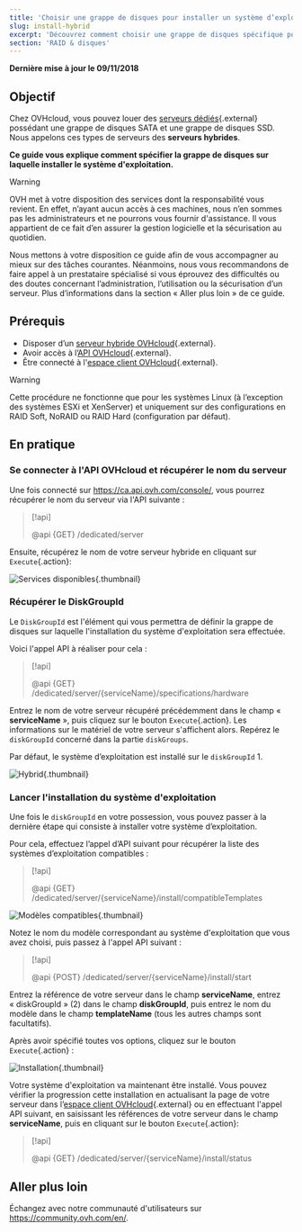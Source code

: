 ```yaml
---
title: 'Choisir une grappe de disques pour installer un système d’exploitation'
slug: install-hybrid
excerpt: 'Découvrez comment choisir une grappe de disques spécifique pour installer votre système d''exploitation'
section: 'RAID & disques'
---
```


**Dernière mise à jour le 09/11/2018**

## Objectif

Chez OVHcloud, vous pouvez louer des [serveurs dédiés](https://www.ovh.com/ca/fr/serveurs-dedies/){.external} possédant une grappe de disques SATA et une grappe de disques SSD. Nous appelons ces types de serveurs des **serveurs hybrides**.

**Ce guide vous explique comment spécifier la grappe de disques sur laquelle installer le système d'exploitation.**

> [!warning]
> 
> OVH met à votre disposition des services dont la responsabilité vous revient. En effet, n’ayant aucun accès à ces machines, nous n’en sommes pas les administrateurs et ne pourrons vous fournir d'assistance. Il vous appartient de ce fait d’en assurer la gestion logicielle et la sécurisation au quotidien.
> 
> Nous mettons à votre disposition ce guide afin de vous accompagner au mieux sur des tâches courantes. Néanmoins, nous vous recommandons de faire appel à un prestataire spécialisé si vous éprouvez des difficultés ou des doutes concernant l’administration, l’utilisation ou la sécurisation d’un serveur. Plus d’informations dans la section « Aller plus loin » de ce guide.
>

## Prérequis

* Disposer d’un [serveur hybride OVHcloud](https://www.ovh.com/ca/fr/serveurs-dedies/){.external}.
* Avoir accès à l’[API OVHcloud](https://ca.api.ovh.com/console/){.external}.
* Être connecté à l'[espace client OVHcloud](https://ca.ovh.com/auth/?action=gotomanager){.external}.

> [!warning]
>
> Cette procédure ne fonctionne que pour les systèmes Linux (à l’exception des systèmes ESXi et XenServer) et uniquement sur des configurations en RAID Soft, NoRAID ou RAID Hard (configuration par défaut).
> 

## En pratique

### Se connecter à l'API OVHcloud et récupérer le nom du serveur

Une fois connecté sur <https://ca.api.ovh.com/console/>, vous pourrez récupérer le nom du serveur via l'API suivante :

> [!api]
>
> @api {GET} /dedicated/server
> 

Ensuite, récupérez le nom de votre serveur hybride en cliquant sur `Execute`{.action}:

![Services disponibles](images/services-01.png){.thumbnail}

### Récupérer le DiskGroupId

Le `DiskGroupId` est l'élément qui vous permettra de définir la grappe de disques sur laquelle l'installation du système d'exploitation sera effectuée. 

Voici l'appel API à réaliser pour cela :

> [!api]
>
> @api {GET} /dedicated/server/{serviceName}/specifications/hardware
> 

Entrez le nom de votre serveur récupéré précédemment dans le champ « **serviceName** », puis cliquez sur le bouton `Execute`{.action}. Les informations sur le matériel de votre serveur s'affichent alors. Repérez le `diskGroupId` concerné dans la partie `diskGroups`.

Par défaut, le système d’exploitation est installé sur le `diskGroupId` 1.

![Hybrid](images/hybrid-01.png){.thumbnail}

### Lancer l'installation du système d'exploitation

Une fois le `diskGroupId` en votre possession, vous pouvez passer à la dernière étape qui consiste à installer votre système d’exploitation.

Pour cela, effectuez l’appel d’API suivant pour récupérer la liste des systèmes d’exploitation compatibles :

> [!api]
>
> @api {GET} /dedicated/server/{serviceName}/install/compatibleTemplates
> 

![Modèles compatibles](images/templates-01.png){.thumbnail}

Notez le nom du modèle correspondant au système d'exploitation que vous avez choisi, puis passez à l'appel API suivant :

> [!api]
>
> @api {POST} /dedicated/server/{serviceName}/install/start
> 

Entrez la référence de votre serveur dans le champ **serviceName**, entrez « diskGroupId » (2) dans le champ **diskGroupId**, puis entrez le nom du modèle dans le champ **templateName** (tous les autres champs sont facultatifs).

Après avoir spécifié toutes vos options, cliquez sur le bouton `Execute`{.action} :

![Installation](images/install-01.png){.thumbnail}

Votre système d'exploitation va maintenant être installé. Vous pouvez vérifier la progression cette installation en actualisant la page de votre serveur dans l’[espace client OVHcloud](https://ca.ovh.com/auth/?action=gotomanager){.external} ou en effectuant l'appel API suivant, en saisissant les références de votre serveur dans le champ **serviceName**, puis en cliquant sur le bouton `Execute`{.action}:

> [!api]
>
> @api {GET} /dedicated/server/{serviceName}/install/status
> 

## Aller plus loin

Échangez avec notre communauté d'utilisateurs sur <https://community.ovh.com/en/>.
